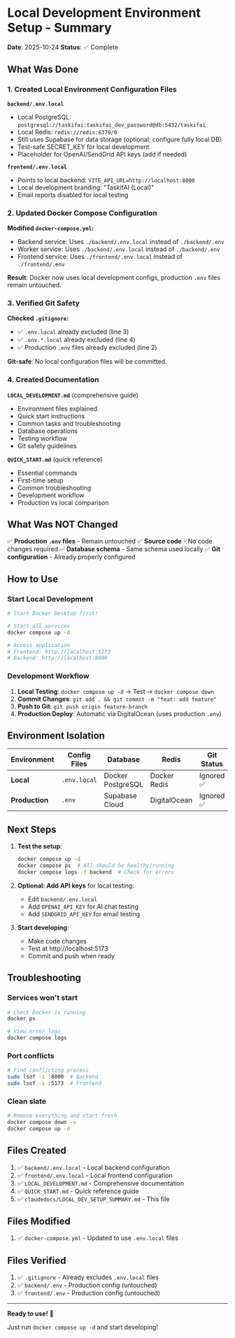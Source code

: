 # Local Development Environment Setup - Summary

**Date**: 2025-10-24
**Status**: ✅ Complete

## What Was Done

### 1. Created Local Environment Configuration Files

**`backend/.env.local`**
- Local PostgreSQL: `postgresql://taskifai:taskifai_dev_password@db:5432/taskifai`
- Local Redis: `redis://redis:6379/0`
- Still uses Supabase for data storage (optional: configure fully local DB)
- Test-safe SECRET_KEY for local development
- Placeholder for OpenAI/SendGrid API keys (add if needed)

**`frontend/.env.local`**
- Points to local backend: `VITE_API_URL=http://localhost:8000`
- Local development branding: "TaskifAI (Local)"
- Email reports disabled for local testing

### 2. Updated Docker Compose Configuration

**Modified `docker-compose.yml`:**
- Backend service: Uses `./backend/.env.local` instead of `./backend/.env`
- Worker service: Uses `./backend/.env.local` instead of `./backend/.env`
- Frontend service: Uses `./frontend/.env.local` instead of `./frontend/.env`

**Result**: Docker now uses local development configs, production `.env` files remain untouched.

### 3. Verified Git Safety

**Checked `.gitignore`:**
- ✅ `.env.local` already excluded (line 3)
- ✅ `.env.*.local` already excluded (line 4)
- ✅ Production `.env` files already excluded (line 2)

**Git-safe**: No local configuration files will be committed.

### 4. Created Documentation

**`LOCAL_DEVELOPMENT.md`** (comprehensive guide)
- Environment files explained
- Quick start instructions
- Common tasks and troubleshooting
- Database operations
- Testing workflow
- Git safety guidelines

**`QUICK_START.md`** (quick reference)
- Essential commands
- First-time setup
- Common troubleshooting
- Development workflow
- Production vs local comparison

## What Was NOT Changed

✅ **Production `.env` files** - Remain untouched
✅ **Source code** - No code changes required
✅ **Database schema** - Same schema used locally
✅ **Git configuration** - Already properly configured

## How to Use

### Start Local Development

```bash
# Start Docker Desktop first!

# Start all services
docker compose up -d

# Access application
# Frontend: http://localhost:5173
# Backend: http://localhost:8000
```

### Development Workflow

1. **Local Testing**: `docker compose up -d` → Test → `docker compose down`
2. **Commit Changes**: `git add . && git commit -m "feat: add feature"`
3. **Push to Git**: `git push origin feature-branch`
4. **Production Deploy**: Automatic via DigitalOcean (uses production `.env`)

## Environment Isolation

| Environment | Config Files | Database | Redis | Git Status |
|-------------|--------------|----------|-------|------------|
| **Local** | `.env.local` | Docker PostgreSQL | Docker Redis | Ignored ✅ |
| **Production** | `.env` | Supabase Cloud | DigitalOcean | Ignored ✅ |

## Next Steps

1. **Test the setup**:
   ```bash
   docker compose up -d
   docker compose ps  # All should be healthy/running
   docker compose logs -f backend  # Check for errors
   ```

2. **Optional: Add API keys** for local testing:
   - Edit `backend/.env.local`
   - Add `OPENAI_API_KEY` for AI chat testing
   - Add `SENDGRID_API_KEY` for email testing

3. **Start developing**:
   - Make code changes
   - Test at http://localhost:5173
   - Commit and push when ready

## Troubleshooting

### Services won't start
```bash
# Check Docker is running
docker ps

# View error logs
docker compose logs
```

### Port conflicts
```bash
# Find conflicting process
sudo lsof -i :8000  # Backend
sudo lsof -i :5173  # Frontend
```

### Clean slate
```bash
# Remove everything and start fresh
docker compose down -v
docker compose up -d
```

## Files Created

1. ✅ `backend/.env.local` - Local backend configuration
2. ✅ `frontend/.env.local` - Local frontend configuration
3. ✅ `LOCAL_DEVELOPMENT.md` - Comprehensive documentation
4. ✅ `QUICK_START.md` - Quick reference guide
5. ✅ `claudedocs/LOCAL_DEV_SETUP_SUMMARY.md` - This file

## Files Modified

1. ✅ `docker-compose.yml` - Updated to use `.env.local` files

## Files Verified

1. ✅ `.gitignore` - Already excludes `.env.local` files
2. ✅ `backend/.env` - Production config (untouched)
3. ✅ `frontend/.env` - Production config (untouched)

---

**Ready to use!** 🎉

Just run `docker compose up -d` and start developing!

